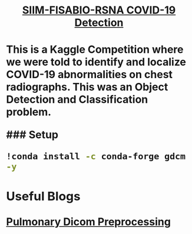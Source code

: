 <h1 align="center"><a href="https://www.kaggle.com/c/siim-covid19-detection/overview" target="_blank">SIIM-FISABIO-RSNA COVID-19 Detection</a><h1>

<p> This is a Kaggle Competition where we were told to identify and localize COVID-19 abnormalities on chest radiographs. 
<b>This was an Object Detection and Classification problem</>.
<p>
### Setup 

```sh
!conda install -c conda-forge gdcm -y
```

### Useful Blogs
<a href="https://www.kaggle.com/allunia/pulmonary-dicom-preprocessing" >Pulmonary Dicom Preprocessing</a>
